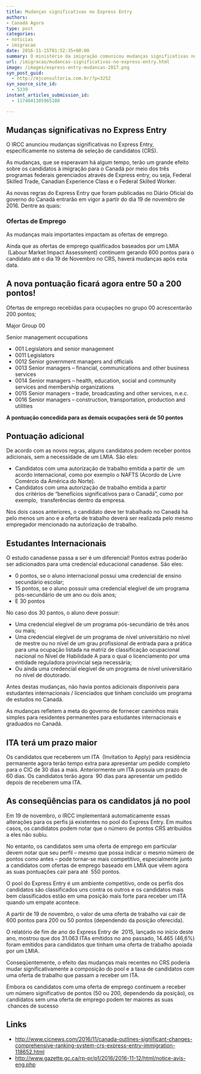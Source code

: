 ```yaml
---
title: Mudanças significativas no Express Entry
authors:
- Canadá Agora
type: post
categories:
- noticias
- imigracao
date: 2016-11-15T01:52:35+00:00
summary: O ministério da imigração comunicou mudanças significativas no Express Entry que devem privilegiar muita gente. Confira o que muda!
url: /imigracao/mudancas-significativas-no-express-entry.html
image: /images/express-entry-mudancas-2017.png
syn_post_guid:
  - http://mjconsultoria.com.br/?p=3252
syn_source_site_id:
  - 5339
instant_articles_submission_id:
  - 1174041305965108

---
```

## Mudanças significativas no Express Entry

O IRCC anunciou mudanças significativas no Express Entry, especificamente no sistema de seleção de candidatos (CRS).

As mudanças, que se esperavam há algum tempo, terão um grande efeito sobre os candidatos à imigração para o Canadá por meio dos três programas federais gerenciados através de Express entry, ou seja, Federal Skilled Trade, Canadian Experience Class e o Federal Skilled Worker.

As novas regras do Express Entry que foram publicadas no Diário Oficial do governo do Canadá entrarão em vigor a partir do dia 19 de novembro de 2016. Dentre as quais:

### Ofertas de Emprego

As mudanças mais importantes impactam as ofertas de emprego.

Ainda que as ofertas de emprego qualificados baseados por um LMIA  (Labour Market Impact Assessment) continuem gerando 600 pontos para o candidato até o dia 19 de Novembro no CRS, haverá mudanças após esta data.

## A nova pontuação ficará agora entre 50 a 200 pontos!

Ofertas de emprego recebidas para ocupações no grupo 00 acrescentarão 200 pontos;

Major Group 00

Senior management occupations

  * 001 Legislators and senior management
  * 0011 Legislators
  * 0012 Senior government managers and officials
  * 0013 Senior managers – financial, communications and other business services
  * 0014 Senior managers – health, education, social and community services and membership organizations
  * 0015 Senior managers – trade, broadcasting and other services, n.e.c.
  * 0016 Senior managers – construction, transportation, production and utilities

**A pontuação concedida para as demais ocupações será de 50 pontos**

## Pontuação adicional

De acordo com as novos regras, alguns candidatos podem receber pontos adicionais, sem a necessidade de um LMIA. São eles:

  * Candidatos com uma autorização de trabalho emitida a partir de  um acordo internacional, como por exemplo o NAFTS (Acordo de Livre Comércio da América do Norte).
  * Candidatos com uma autorização de trabalho emitida a partir dos critérios de “benefícios significativos para o Canadá”, como por exemplo,  transferências dentro da empresa.

Nos dois casos anteriores, o candidato deve ter trabalhado no Canadá há pelo menos um ano e a oferta de trabalho deverá ser realizada pelo mesmo empregador mencionado na autorização de trabalho.

## Estudantes Internacionais

O estudo canadense passa a ser é um diferencial! Pontos extras poderão ser adicionados para uma credencial educacional canadense. São eles:

  * 0 pontos, se o aluno internacional possui uma credencial de ensino secundário escolar;
  * 15 pontos, se o aluno possuir uma credencial elegível de um programa pós-secundário de um ano ou dois anos;
  * E 30 pontos

No caso dos 30 pantos, o aluno deve possuir:

  * Uma credencial elegível de um programa pós-secundário de três anos ou mais;
  * Uma credencial elegível de um programa de nível universitário no nível de mestre ou no nível de um grau profissional de entrada para a prática para uma ocupação listada na matriz de classificação ocupacional nacional no Nível de Habilidade A para o qual o licenciamento por uma entidade reguladora provincial seja necessária;
  * Ou ainda uma credencial elegível de um programa de nível universitário no nível de doutorado.

Antes destas mudanças, não havia pontos adicionais disponíveis para estudantes internacionais / licenciados que tinham concluído um programa de estudos no Canadá.

As mudanças refletem a meta do governo de fornecer caminhos mais simples para residentes permanentes para estudantes internacionais e graduados no Canadá.

## ITA terá um prazo maior

Os candidatos que receberem um ITA  (Invitation to Apply) para residência permanente agora terão tempo extra para apresentar um pedido completo para o CIC de 30 dias a mais. Anteriormente um ITA possuía um prazo de 60 dias. Os candidatos terão agora  90 dias para apresentar um pedido depois de receberem uma ITA.

## As conseqüências para os candidatos já no pool

Em 19 de novembro, o IRCC implementará automaticamente essas alterações para os perfis já existentes no pool do Express Entry. Em muitos casos, os candidatos podem notar que o número de pontos CRS atribuídos a eles não subiu.

No entanto, os candidatos sem uma oferta de emprego em particular devem notar que seu perfil – mesmo que possa indicar o mesmo número de pontos como antes – pode tornar-se mais competitivo, especialmente junto a candidatos com ofertas de emprego baseado em LMIA que vêem agora as suas pontuações cair para até  550 pontos.

O pool do Express Entry é um ambiente competitivo, onde os perfis dos candidatos são classificados uns contra os outros e os candidatos mais bem classificados estão em uma posição mais forte para receber um ITA quando um empate acontece.

A partir de 19 de novembro, o valor de uma oferta de trabalho vai cair de 600 pontos para 200 ou 50 pontos (dependendo da posição oferecida).

O relatório de fim de ano do Express Entry de  2015, lançado no início deste ano, mostrou que dos 31.063 ITAs emitidos no ano passado, 14.465 (46,6%) foram emitidos para candidatos que tinham uma oferta de trabalho apoiada por um LMIA.

Conseqüentemente, o efeito das mudanças mais recentes no CRS poderia mudar significativamente a composição do pool e a taxa de candidatos com uma oferta de trabalho que passam a receber um ITA.

Embora os candidatos com uma oferta de emprego continuem a receber um número significativo de pontos (50 ou 200, dependendo da posição), os candidatos sem uma oferta de emprego podem ter maiores as suas  chances de sucesso

## Links

  * <a href="http://www.cicnews.com/2016/11/canada-outlines-significant-changes-comprehensive-ranking-system-crs-express-entry-immigration-118652.html" target="_blank">http://www.cicnews.com/2016/11/canada-outlines-significant-changes-comprehensive-ranking-system-crs-express-entry-immigration-118652.html</a>
  * <a href="http://www.gazette.gc.ca/rp-pr/p1/2016/2016-11-12/html/notice-avis-eng.php" target="_blank">http://www.gazette.gc.ca/rp-pr/p1/2016/2016-11-12/html/notice-avis-eng.php</a>